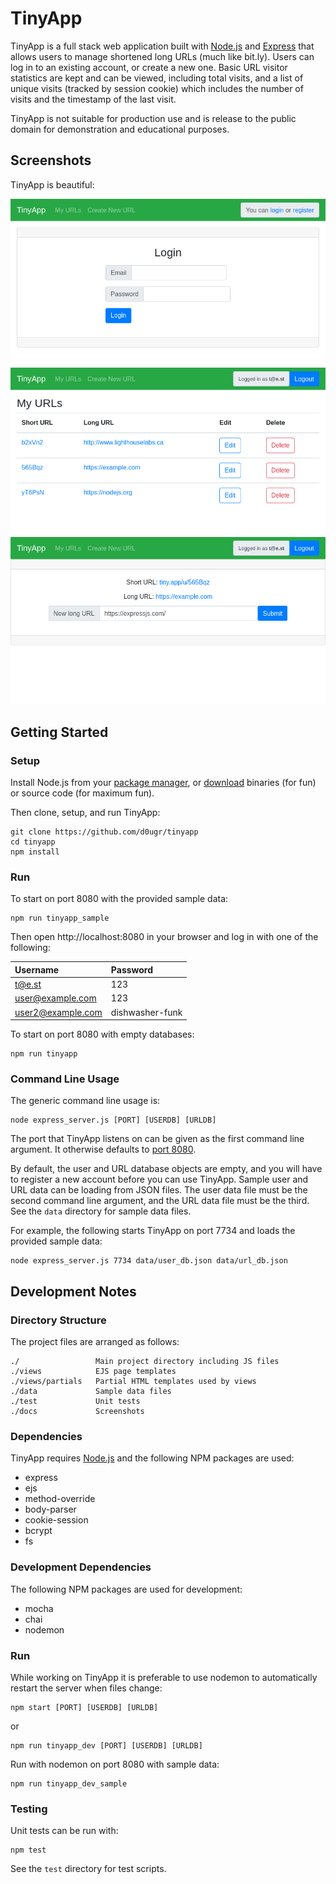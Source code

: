 # **TinyApp**

TinyApp is a full stack web application built with [Node.js](https://nodejs.org) and [Express](https://expressjs.com) that allows users to manage shortened long URLs (much like bit.ly).  Users can log in to an existing account, or create a new one.  Basic URL visitor statistics are kept and can be viewed, including total visits, and a list of unique visits (tracked by session cookie) which includes the number of visits and the timestamp of the last visit.

TinyApp is not suitable for production use and is release to the public domain for demonstration and educational purposes.

## **Screenshots**

TinyApp is beautiful:

!["Login page"](docs/tinyapp-screenshot-01-login.png)
!["URL index"](docs/tinyapp-screenshot-02-url-index.png)
!["URL details"](docs/tinyapp-screenshot-03-url-details.png)

## **Getting Started**

### **Setup**

Install Node.js from your [package manager](https://nodejs.org/en/download/package-manager/), or [download](https://nodejs.org/en/download/) binaries (for fun) or source code (for maximum fun).

Then clone, setup, and run TinyApp:

```
git clone https://github.com/d0ugr/tinyapp
cd tinyapp
npm install
```

### **Run**

To start on port 8080 with the provided sample data:

```
npm run tinyapp_sample
```

Then open http://localhost:8080 in your browser and log in with one of the following:

| Username          | Password        |
|:------------------|:----------------|
| t@e.st            | 123             |
| user@example.com  | 123             |
| user2@example.com | dishwasher-funk |

To start on port 8080 with empty databases:

```
npm run tinyapp
```

### **Command Line Usage**

The generic command line usage is:

```
node express_server.js [PORT] [USERDB] [URLDB]
```

The port that TinyApp listens on can be given as the first command line argument.  It otherwise defaults to [port 8080](http://localhost:8080).

By default, the user and URL database objects are empty, and you will have to register a new account before you can use TinyApp.  Sample user and URL data can be loading from JSON files.  The user data file must be the second command line argument, and the URL data file must be the third.  See the `data` directory for sample data files.

For example, the following starts TinyApp on port 7734 and loads the provided sample data:

```
node express_server.js 7734 data/user_db.json data/url_db.json
```

## **Development Notes**

### **Directory Structure**

The project files are arranged as follows:

```
./                 Main project directory including JS files
./views            EJS page templates
./views/partials   Partial HTML templates used by views
./data             Sample data files
./test             Unit tests
./docs             Screenshots
```

### **Dependencies**

TinyApp requires [Node.js](https://nodejs.org) and the following NPM packages are used:

- express
- ejs
- method-override
- body-parser
- cookie-session
- bcrypt
- fs

### **Development Dependencies**

The following NPM packages are used for development:

- mocha
- chai
- nodemon

### **Run**

While working on TinyApp it is preferable to use nodemon to automatically restart the server when files change:

```
npm start [PORT] [USERDB] [URLDB]
```

or

```
npm run tinyapp_dev [PORT] [USERDB] [URLDB]
```

Run with nodemon on port 8080 with sample data:

```
npm run tinyapp_dev_sample
```

### **Testing**

Unit tests can be run with:

```
npm test
```

See the `test` directory for test scripts.
